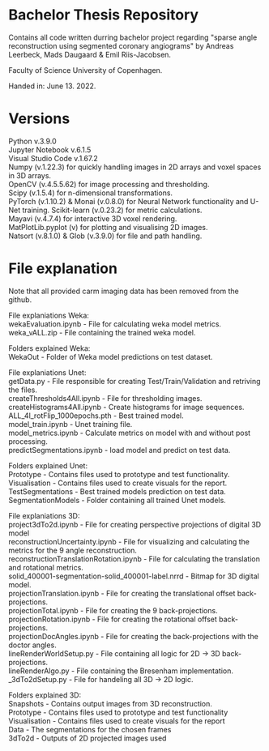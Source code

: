 # Bachelor Thesis Repository
Contains all code written durring bachelor project regarding "sparse angle reconstruction using segmented coronary angiograms" by Andreas Leerbeck, Mads Daugaard \& Emil Riis-Jacobsen.  

Faculty of Science University of Copenhagen.  

Handed in: June 13. 2022.  

# Versions
Python v.3.9.0  
Jupyter Notebook v.6.1.5  
Visual Studio Code v.1.67.2  
Numpy (v.1.22.3) for quickly handling images in 2D arrays and voxel spaces in 3D arrays.  
OpenCV (v.4.5.5.62) for image processing and thresholding.  
Scipy (v.1.5.4) for n-dimensional transformations.  
PyTorch (v.1.10.2) & Monai (v.0.8.0) for Neural Network   functionality and U-Net training.
Scikit-learn (v.0.23.2) for metric calculations.  
Mayavi (v.4.7.4) for interactive 3D voxel rendering.  
MatPlotLib.pyplot (v) for plotting and visualising 2D images.  
Natsort (v.8.1.0) & Glob (v.3.9.0) for file and path handling.  

# File explanation
Note that all provided carm imaging data has been removed from the github.  
  
File explaniations Weka:  
wekaEvaluation.ipynb - File for calculating weka model metrics.  
weka_vALL.zip - File containing the trained weka model.  

Folders explained  Weka:  
WekaOut - Folder of Weka model predictions on test dataset.  

File explaniations Unet:  
getData.py - File responsible for creating Test/Train/Validation and retriving the files.  
createThresholds4All.ipynb - File for thresholding images.  
createHistograms4All.ipynb - Create histograms for image sequences.  
ALL_4l_rotFlip_1000epochs.pth - Best trained model.  
model_train.ipynb - Unet training file.  
model_metrics.ipynb - Calculate metrics on model with and without post processing.  
predictSegmentations.ipynb - load model and predict on test data.  


Folders explained Unet:  
Prototype - Contains files used to prototype and test functionality.  
Visualisation - Contains files used to create visuals for the report.  
TestSegmentations - Best trained models prediction on test data.  
SegmentationModels - Folder containing all trained Unet models.    
    

File explaniations 3D:  
project3dTo2d.ipynb - File for creating perspective projections of digital 3D model  
reconstructionUncertainty.ipynb - File for visualizing and calculating the metrics for the 9 angle reconstruction.  
reconstructionTranslationRotation.ipynb - File for calculating the translation and rotational metrics.  
solid_400001-segmentation-solid_400001-label.nrrd - Bitmap for 3D digital model.  
projectionTranslation.ipynb - File for creating the translational offset back-projections.  
projectionTotal.ipynb - File for creating the 9 back-projections.  
projectionRotation.ipynb - File for creating the rotational offset back-projections.  
projectionDocAngles.ipynb - File for creating the back-projections with the doctor angles.  
lineRenderWorldSetup.py - File containing all logic for 2D -> 3D back-projections.  
lineRenderAlgo.py - File containing the Bresenham implementation.  
_3dTo2dSetup.py - File for handeling all 3D -> 2D logic.  
  
Folders explained 3D:  
Snapshots - Contains output images from 3D reconstruction.  
Prototype - Contains files used to prototype and test functionality  
Visualisation - Contains files used to create visuals for the report  
Data - The segmentations for the chosen frames  
3dTo2d - Outputs of 2D projected images used  